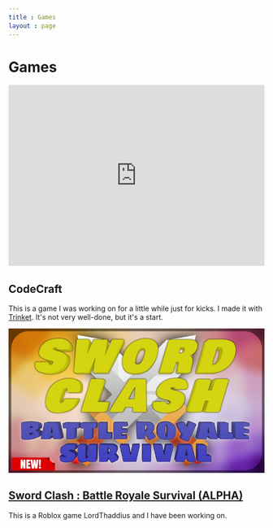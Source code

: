 ```yaml
---
title : Games
layout : page
---
```


<h1>Games </h1>

<iframe src="https://trinket.io/embed/python/aa8dc46544" width="100%" height="356px" frameborder="0" marginwidth="0" marginheight="0" allowfullscreen></iframe>
<h2>CodeCraft </h2>
<p>This is a game I was working on for a little while just for kicks. I made it with <a href = "https://trinket.io">Trinket</a>. It's not very well-done, but it's a start.</p>

<img src="assets/Sword Clash Slide.jpg" alt="Sword Clash Image">
<h2><a href = "https://www.roblox.com/games/3279972425/Sword-Clash-Battle-Royale-Survival-ALPHA">Sword Clash : Battle Royale Survival (ALPHA)</a></h2>
<p>This is a Roblox game LordThaddius and I have been working on.</p>
